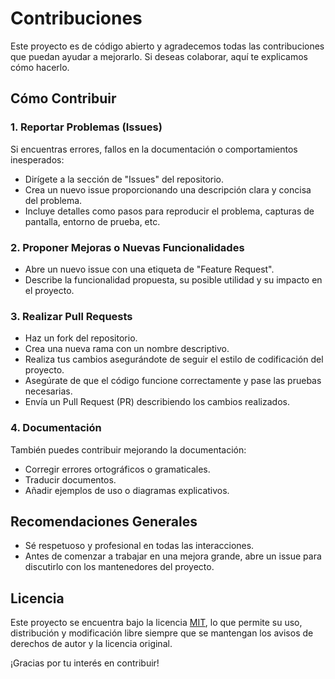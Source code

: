 # Contribuciones

Este proyecto es de código abierto y agradecemos todas las contribuciones que puedan ayudar a mejorarlo. Si deseas colaborar, aquí te explicamos cómo hacerlo.

## Cómo Contribuir

### 1. Reportar Problemas (Issues)

Si encuentras errores, fallos en la documentación o comportamientos inesperados:

* Dirígete a la sección de "Issues" del repositorio.
* Crea un nuevo issue proporcionando una descripción clara y concisa del problema.
* Incluye detalles como pasos para reproducir el problema, capturas de pantalla, entorno de prueba, etc.

### 2. Proponer Mejoras o Nuevas Funcionalidades

* Abre un nuevo issue con una etiqueta de "Feature Request".
* Describe la funcionalidad propuesta, su posible utilidad y su impacto en el proyecto.

### 3. Realizar Pull Requests

* Haz un fork del repositorio.
* Crea una nueva rama con un nombre descriptivo.
* Realiza tus cambios asegurándote de seguir el estilo de codificación del proyecto.
* Asegúrate de que el código funcione correctamente y pase las pruebas necesarias.
* Envía un Pull Request (PR) describiendo los cambios realizados.

### 4. Documentación

También puedes contribuir mejorando la documentación:

* Corregir errores ortográficos o gramaticales.
* Traducir documentos.
* Añadir ejemplos de uso o diagramas explicativos.

## Recomendaciones Generales

* Sé respetuoso y profesional en todas las interacciones.
* Antes de comenzar a trabajar en una mejora grande, abre un issue para discutirlo con los mantenedores del proyecto.

## Licencia

Este proyecto se encuentra bajo la licencia [MIT](LICENSE), lo que permite su uso, distribución y modificación libre siempre que se mantengan los avisos de derechos de autor y la licencia original.

¡Gracias por tu interés en contribuir!

